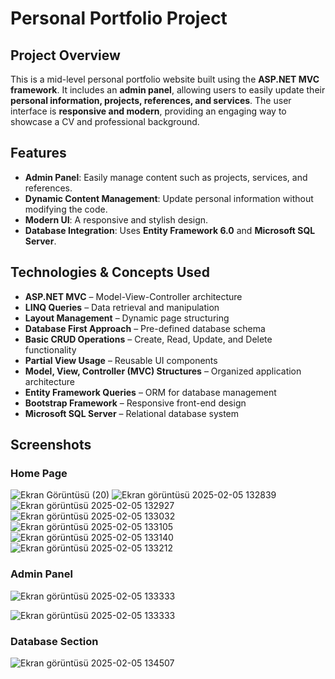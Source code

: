 # Personal Portfolio Project

## Project Overview

This is a mid-level personal portfolio website built using the **ASP.NET MVC framework**. It includes an **admin panel**, allowing users to easily update their **personal information, projects, references, and services**. The user interface is **responsive and modern**, providing an engaging way to showcase a CV and professional background.

## Features

- **Admin Panel**: Easily manage content such as projects, services, and references.
- **Dynamic Content Management**: Update personal information without modifying the code.
- **Modern UI**: A responsive and stylish design.
- **Database Integration**: Uses **Entity Framework 6.0** and **Microsoft SQL Server**.

## Technologies & Concepts Used

- **ASP.NET MVC** – Model-View-Controller architecture
- **LINQ Queries** – Data retrieval and manipulation
- **Layout Management** – Dynamic page structuring
- **Database First Approach** – Pre-defined database schema
- **Basic CRUD Operations** – Create, Read, Update, and Delete functionality
- **Partial View Usage** – Reusable UI components
- **Model, View, Controller (MVC) Structures** – Organized application architecture
- **Entity Framework Queries** – ORM for database management
- **Bootstrap Framework** – Responsive front-end design
- **Microsoft SQL Server** – Relational database system

## Screenshots

### Home Page
![Ekran Görüntüsü (20)](https://github.com/user-attachments/assets/063e1fb5-7715-4404-aab6-fdccc0ed22b6)
![Ekran görüntüsü 2025-02-05 132839](https://github.com/user-attachments/assets/45c18180-69e7-4be8-98c6-a4cd34a5e7be)
![Ekran görüntüsü 2025-02-05 132927](https://github.com/user-attachments/assets/550c5db9-4dda-44ab-b5ac-fb5a6992efdd)
![Ekran görüntüsü 2025-02-05 133032](https://github.com/user-attachments/assets/41a5f6ab-31a2-462b-9d4c-298136bcb2ed)
![Ekran görüntüsü 2025-02-05 133105](https://github.com/user-attachments/assets/5b297385-a43a-4a75-a350-9a372f866610)
![Ekran görüntüsü 2025-02-05 133140](https://github.com/user-attachments/assets/6758a893-61a5-481b-9c29-bcd904485bd0)
![Ekran görüntüsü 2025-02-05 133212](https://github.com/user-attachments/assets/0edf3976-c60d-455a-9b1b-afbd882dbaff)


### Admin Panel
![Ekran görüntüsü 2025-02-05 133333](https://github.com/user-attachments/assets/6976b532-3044-4f83-9dc9-0f72bae714f9)

![Ekran görüntüsü 2025-02-05 133333](https://github.com/user-attachments/assets/2dbe0338-43f6-4c96-bf76-f48bb755d652)


### Database Section
![Ekran görüntüsü 2025-02-05 134507](https://github.com/user-attachments/assets/9d90d788-c82a-427c-8768-24d3401203d3)




